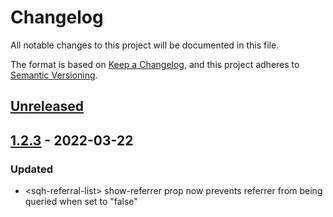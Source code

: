 # Changelog

All notable changes to this project will be documented in this file.

The format is based on [Keep a Changelog](https://keepachangelog.com/en/1.0.0/),
and this project adheres to [Semantic Versioning](https://semver.org/spec/v2.0.0.html).

## [Unreleased]

## [1.2.3] - 2022-03-22

### Updated

- \<sqh-referral-list> show-referrer prop now prevents referrer from being queried when set to "false"

[unreleased]: https://github.com/saasquatch/program-tools/compare/vanilla-components@1.2.3...HEAD
[1.2.3]: https://github.com/saasquatch/program-tools/releases/tag/%40saasquatch%2Fvanilla-components%401.2.3
[1.0.14]: https://github.com/saasquatch/program-tools/releases/tag/%40saasquatch%2Fvanilla-components%401.0.14
[1.0.13]: https://github.com/saasquatch/program-tools/releases/tag/%40saasquatch%2Fvanilla-components%401.0.13
[1.0.12]: https://github.com/saasquatch/program-tools/releases/tag/%40saasquatch%2Fvanilla-components%401.0.12
[1.0.7]: https://github.com/saasquatch/program-tools/releases/tag/%40saasquatch%2Fvanilla-components%401.0.7
[1.0.6]: https://github.com/saasquatch/program-tools/releases/tag/%40saasquatch%2Fvanilla-components%401.0.6
[1.0.5]: https://github.com/saasquatch/program-tools/releases/tag/%40saasquatch%2Fvanilla-components%401.0.5
[1.0.3]: https://github.com/saasquatch/program-tools/releases/tag/%40saasquatch%2Fvanilla-components%401.0.3
[1.0.2]: https://github.com/saasquatch/program-tools/releases/tag/%40saasquatch%2Fvanilla-components%401.0.2
[1.0.1]: https://github.com/saasquatch/program-tools/releases/tag/%40saasquatch%2Fvanilla-components%401.0.1
[1.0.0]: https://github.com/saasquatch/program-tools/releases/tag/%40saasquatch%2Fvanilla-components%401.0.0
[0.0.123]: https://github.com/saasquatch/program-tools/releases/tag/%40saasquatch%2Fvanilla-components%400.0.123
[0.0.122]: https://github.com/saasquatch/program-tools/releases/tag/%40saasquatch%2Fvanilla-components%400.0.122
[0.0.121]: https://github.com/saasquatch/program-tools/releases/tag/%40saasquatch%2Fvanilla-components%400.0.121
[0.0.120]: https://github.com/saasquatch/program-tools/releases/tag/%40saasquatch%2Fvanilla-components%400.0.120
[0.0.119]: https://github.com/saasquatch/program-tools/releases/tag/%40saasquatch%2Fvanilla-components%400.0.119
[0.0.118]: https://github.com/saasquatch/program-tools/releases/tag/%40saasquatch%2Fvanilla-components%400.0.118
[0.0.117]: https://github.com/saasquatch/program-tools/releases/tag/%40saasquatch%2Fvanilla-components%400.0.117
[0.0.116]: https://github.com/saasquatch/program-tools/releases/tag/%40saasquatch%2Fvanilla-components%400.0.116
[0.0.115]: https://github.com/saasquatch/program-tools/releases/tag/%40saasquatch%2Fvanilla-components%400.0.115
[0.0.114]: https://github.com/saasquatch/program-tools/releases/tag/%40saasquatch%2Fvanilla-components%400.0.114
[0.0.113]: https://github.com/saasquatch/program-tools/releases/tag/%40saasquatch%2Fvanilla-components%400.0.113
[0.0.112]: https://github.com/saasquatch/program-tools/releases/tag/%40saasquatch%2Fvanilla-components%400.0.112
[0.0.111]: https://github.com/saasquatch/program-tools/releases/tag/%40saasquatch%2Fvanilla-components%400.0.111
[0.0.110]: https://github.com/saasquatch/program-tools/releases/tag/%40saasquatch%2Fvanilla-components%400.0.110
[0.0.109]: https://github.com/saasquatch/program-tools/releases/tag/%40saasquatch%2Fvanilla-components%400.0.109
[0.0.108]: https://github.com/saasquatch/program-tools/releases/tag/%40saasquatch%2Fvanilla-components%400.0.108
[0.0.107]: https://github.com/saasquatch/program-tools/releases/tag/%40saasquatch%2Fvanilla-components%400.0.107
[0.0.106]: https://github.com/saasquatch/program-tools/releases/tag/%40saasquatch%2Fvanilla-components%400.0.106
[0.0.105]: https://github.com/saasquatch/program-tools/releases/tag/%40saasquatch%2Fvanilla-components%400.0.105
[0.0.104]: https://github.com/saasquatch/program-tools/releases/tag/%40saasquatch%2Fvanilla-components%400.0.104
[0.0.103]: https://github.com/saasquatch/program-tools/releases/tag/%40saasquatch%2Fvanilla-components%400.0.103
[0.0.102]: https://github.com/saasquatch/program-tools/releases/tag/%40saasquatch%2Fvanilla-components%400.0.102
[0.0.101]: https://github.com/saasquatch/program-tools/releases/tag/%40saasquatch%2Fvanilla-components%400.0.101
[0.0.100]: https://github.com/saasquatch/program-tools/releases/tag/%40saasquatch%2Fvanilla-components%400.0.100
[0.0.99]: https://github.com/saasquatch/program-tools/releases/tag/%40saasquatch%2Fvanilla-components%400.0.99
[0.0.98]: https://github.com/saasquatch/program-tools/releases/tag/%40saasquatch%2Fvanilla-components%400.0.98
[0.0.97]: https://github.com/saasquatch/program-tools/releases/tag/%40saasquatch%2Fvanilla-components%400.0.97
[0.0.96]: https://github.com/saasquatch/program-tools/releases/tag/%40saasquatch%2Fvanilla-components%400.0.96
[0.0.95]: https://github.com/saasquatch/program-tools/releases/tag/%40saasquatch%2Fvanilla-components%400.0.95
[0.0.94]: https://github.com/saasquatch/program-tools/releases/tag/%40saasquatch%2Fvanilla-components%400.0.94
[0.0.93]: https://github.com/saasquatch/program-tools/releases/tag/%40saasquatch%2Fvanilla-components%400.0.93
[0.0.92]: https://github.com/saasquatch/program-tools/releases/tag/%40saasquatch%2Fvanilla-components%400.0.92
[0.0.91]: https://github.com/saasquatch/program-tools/releases/tag/%40saasquatch%2Fvanilla-components%400.0.91
[0.0.90]: https://github.com/saasquatch/program-tools/releases/tag/%40saasquatch%2Fvanilla-components%400.0.90
[0.0.89]: https://github.com/saasquatch/program-tools/releases/tag/%40saasquatch%2Fvanilla-components%400.0.89
[0.0.88]: https://github.com/saasquatch/program-tools/releases/tag/%40saasquatch%2Fvanilla-components%400.0.88
[0.0.87]: https://github.com/saasquatch/program-tools/releases/tag/%40saasquatch%2Fvanilla-components%400.0.87
[0.0.86]: https://github.com/saasquatch/program-tools/releases/tag/%40saasquatch%2Fvanilla-components%400.0.86
[0.0.85]: https://github.com/saasquatch/program-tools/releases/tag/%40saasquatch%2Fvanilla-components%400.0.85
[0.0.84]: https://github.com/saasquatch/program-tools/releases/tag/%40saasquatch%2Fvanilla-components%400.0.84
[0.0.83]: https://github.com/saasquatch/program-tools/releases/tag/%40saasquatch%2Fvanilla-components%400.0.83
[0.0.82]: https://github.com/saasquatch/program-tools/releases/tag/%40saasquatch%2Fvanilla-components%400.0.82
[0.0.81]: https://github.com/saasquatch/program-tools/releases/tag/%40saasquatch%2Fvanilla-components%400.0.81
[0.0.80]: https://github.com/saasquatch/program-tools/releases/tag/%40saasquatch%2Fvanilla-components%400.0.80
[0.0.79]: https://github.com/saasquatch/program-tools/releases/tag/%40saasquatch%2Fvanilla-components%400.0.79
[0.0.78]: https://github.com/saasquatch/program-tools/releases/tag/%40saasquatch%2Fvanilla-components%400.0.78
[0.0.77]: https://github.com/saasquatch/program-tools/releases/tag/%40saasquatch%2Fvanilla-components%400.0.77
[0.0.76]: https://github.com/saasquatch/program-tools/releases/tag/%40saasquatch%2Fvanilla-components%400.0.76
[0.0.75]: https://github.com/saasquatch/program-tools/releases/tag/%40saasquatch%2Fvanilla-components%400.0.75
[0.0.74]: https://github.com/saasquatch/program-tools/releases/tag/%40saasquatch%2Fvanilla-components%400.0.74
[0.0.73]: https://github.com/saasquatch/program-tools/releases/tag/%40saasquatch%2Fvanilla-components%400.0.73
[0.0.72]: https://github.com/saasquatch/program-tools/releases/tag/%40saasquatch%2Fvanilla-components%400.0.72
[0.0.71]: https://github.com/saasquatch/program-tools/releases/tag/%40saasquatch%2Fvanilla-components%400.0.71
[0.0.70]: https://github.com/saasquatch/program-tools/releases/tag/%40saasquatch%2Fvanilla-components%400.0.70
[0.0.69]: https://github.com/saasquatch/program-tools/releases/tag/%40saasquatch%2Fvanilla-components%400.0.69
[0.0.68]: https://github.com/saasquatch/program-tools/releases/tag/%40saasquatch%2Fvanilla-components%400.0.68
[0.0.67]: https://github.com/saasquatch/program-tools/releases/tag/%40saasquatch%2Fvanilla-components%400.0.67
[0.0.66]: https://github.com/saasquatch/program-tools/releases/tag/%40saasquatch%2Fvanilla-components%400.0.66
[0.0.65]: https://github.com/saasquatch/program-tools/releases/tag/%40saasquatch%2Fvanilla-components%400.0.65
[0.0.64]: https://github.com/saasquatch/program-tools/releases/tag/%40saasquatch%2Fvanilla-components%400.0.64
[0.0.63]: https://github.com/saasquatch/program-tools/releases/tag/%40saasquatch%2Fvanilla-components%400.0.63
[0.0.62]: https://github.com/saasquatch/program-tools/releases/tag/%40saasquatch%2Fvanilla-components%400.0.62
[0.0.61]: https://github.com/saasquatch/program-tools/releases/tag/%40saasquatch%2Fvanilla-components%400.0.61
[0.0.60]: https://github.com/saasquatch/program-tools/releases/tag/%40saasquatch%2Fvanilla-components%400.0.60
[0.0.59]: https://github.com/saasquatch/program-tools/releases/tag/%40saasquatch%2Fvanilla-components%400.0.59
[0.0.58]: https://github.com/saasquatch/program-tools/releases/tag/%40saasquatch%2Fvanilla-components%400.0.58
[0.0.57]: https://github.com/saasquatch/program-tools/releases/tag/%40saasquatch%2Fvanilla-components%400.0.57
[0.0.56]: https://github.com/saasquatch/program-tools/releases/tag/%40saasquatch%2Fvanilla-components%400.0.56
[0.0.55]: https://github.com/saasquatch/program-tools/releases/tag/%40saasquatch%2Fvanilla-components%400.0.55
[0.0.54]: https://github.com/saasquatch/program-tools/releases/tag/%40saasquatch%2Fvanilla-components%400.0.54
[0.0.53]: https://github.com/saasquatch/program-tools/releases/tag/%40saasquatch%2Fvanilla-components%400.0.53
[0.0.52]: https://github.com/saasquatch/program-tools/releases/tag/%40saasquatch%2Fvanilla-components%400.0.52
[0.0.51]: https://github.com/saasquatch/program-tools/releases/tag/%40saasquatch%2Fvanilla-components%400.0.51
[0.0.50]: https://github.com/saasquatch/program-tools/releases/tag/%40saasquatch%2Fvanilla-components%400.0.50
[0.0.49]: https://github.com/saasquatch/program-tools/releases/tag/%40saasquatch%2Fvanilla-components%400.0.49
[0.0.48]: https://github.com/saasquatch/program-tools/releases/tag/%40saasquatch%2Fvanilla-components%400.0.48
[0.0.47]: https://github.com/saasquatch/program-tools/releases/tag/%40saasquatch%2Fvanilla-components%400.0.47
[0.0.46]: https://github.com/saasquatch/program-tools/releases/tag/%40saasquatch%2Fvanilla-components%400.0.46
[0.0.45]: https://github.com/saasquatch/program-tools/releases/tag/%40saasquatch%2Fvanilla-components%400.0.45
[0.0.44]: https://github.com/saasquatch/program-tools/releases/tag/%40saasquatch%2Fvanilla-components%400.0.44
[0.0.43]: https://github.com/saasquatch/program-tools/releases/tag/%40saasquatch%2Fvanilla-components%400.0.43
[0.0.42]: https://github.com/saasquatch/program-tools/releases/tag/%40saasquatch%2Fvanilla-components%400.0.42
[0.0.41]: https://github.com/saasquatch/program-tools/releases/tag/%40saasquatch%2Fvanilla-components%400.0.41
[0.0.40]: https://github.com/saasquatch/program-tools/releases/tag/%40saasquatch%2Fvanilla-components%400.0.40
[0.0.39]: https://github.com/saasquatch/program-tools/releases/tag/%40saasquatch%2Fvanilla-components%400.0.39
[0.0.38]: https://github.com/saasquatch/program-tools/releases/tag/%40saasquatch%2Fvanilla-components%400.0.38
[0.0.37]: https://github.com/saasquatch/program-tools/releases/tag/%40saasquatch%2Fvanilla-components%400.0.37
[0.0.34]: https://github.com/saasquatch/program-tools/releases/tag/%40saasquatch%2Fvanilla-components%400.0.34
[0.0.33]: https://github.com/saasquatch/program-tools/releases/tag/%40saasquatch%2Fvanilla-components%400.0.33
[0.0.32]: https://github.com/saasquatch/program-tools/releases/tag/%40saasquatch%2Fvanilla-components%400.0.32
[0.0.31]: https://github.com/saasquatch/program-tools/releases/tag/%40saasquatch%2Fvanilla-components%400.0.31
[0.0.30]: https://github.com/saasquatch/program-tools/releases/tag/%40saasquatch%2Fvanilla-components%400.0.30
[0.0.29]: https://github.com/saasquatch/program-tools/releases/tag/%40saasquatch%2Fvanilla-components%400.0.29
[0.0.28]: https://github.com/saasquatch/program-tools/releases/tag/%40saasquatch%2Fvanilla-components%400.0.28
[0.0.27]: https://github.com/saasquatch/program-tools/releases/tag/%40saasquatch%2Fvanilla-components%400.0.27
[0.0.26]: https://github.com/saasquatch/program-tools/releases/tag/%40saasquatch%2Fvanilla-components%400.0.26
[0.0.25]: https://github.com/saasquatch/program-tools/releases/tag/%40saasquatch%2Fvanilla-components%400.0.25
[0.0.24]: https://github.com/saasquatch/program-tools/releases/tag/%40saasquatch%2Fvanilla-components%400.0.24
[0.0.23]: https://github.com/saasquatch/program-tools/releases/tag/%40saasquatch%2Fvanilla-components%400.0.23
[0.0.22]: https://github.com/saasquatch/program-tools/releases/tag/%40saasquatch%2Fvanilla-components%400.0.22
[0.0.21]: https://github.com/saasquatch/program-tools/releases/tag/%40saasquatch%2Fvanilla-components%400.0.21
[0.0.20]: https://github.com/saasquatch/program-tools/releases/tag/%40saasquatch%2Fvanilla-components%400.0.20
[0.0.19]: https://github.com/saasquatch/program-tools/releases/tag/%40saasquatch%2Fvanilla-components%400.0.19
[0.0.18]: https://github.com/saasquatch/program-tools/releases/tag/%40saasquatch%2Fvanilla-components%400.0.18
[0.0.17]: https://github.com/saasquatch/program-tools/releases/tag/%40saasquatch%2Fvanilla-components%400.0.17
[0.0.16]: https://github.com/saasquatch/program-tools/releases/tag/%40saasquatch%2Fvanilla-components%400.0.16
[0.0.15]: https://github.com/saasquatch/program-tools/releases/tag/%40saasquatch%2Fvanilla-components%400.0.15
[0.0.14]: https://github.com/saasquatch/program-tools/releases/tag/%40saasquatch%2Fvanilla-components%400.0.14
[0.0.13]: https://github.com/saasquatch/program-tools/releases/tag/%40saasquatch%2Fvanilla-components%400.0.13
[0.0.12]: https://github.com/saasquatch/program-tools/releases/tag/%40saasquatch%2Fvanilla-components%400.0.12
[0.0.11]: https://github.com/saasquatch/program-tools/releases/tag/%40saasquatch%2Fvanilla-components%400.0.11
[0.0.10]: https://github.com/saasquatch/program-tools/releases/tag/%40saasquatch%2Fvanilla-components%400.0.10
[0.0.9]: https://github.com/saasquatch/program-tools/releases/tag/%40saasquatch%2Fvanilla-components%400.0.9
[0.0.8]: https://github.com/saasquatch/program-tools/releases/tag/%40saasquatch%2Fvanilla-components%400.0.8
[0.0.6]: https://github.com/saasquatch/program-tools/releases/tag/%40saasquatch%2Fvanilla-components%400.0.6
[0.0.5]: https://github.com/saasquatch/program-tools/releases/tag/%40saasquatch%2Fvanilla-components%400.0.5